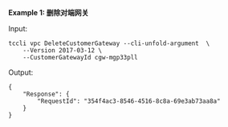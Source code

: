 **Example 1: 删除对端网关**



Input: 

```
tccli vpc DeleteCustomerGateway --cli-unfold-argument  \
    --Version 2017-03-12 \
    --CustomerGatewayId cgw-mgp33pll
```

Output: 
```
{
    "Response": {
        "RequestId": "354f4ac3-8546-4516-8c8a-69e3ab73aa8a"
    }
}
```

